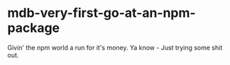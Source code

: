 # mdb-very-first-go-at-an-npm-package
Givin' the npm world a run for it's money. Ya know - Just trying some shit out.
